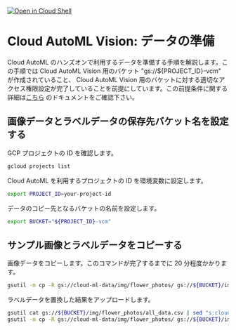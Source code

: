 [![Open in Cloud Shell](https://gstatic.com/cloudssh/images/open-btn.png)](https://console.cloud.google.com/cloudshell/open?git_repo=https://github.com/Youki/gcp-getting-started-lab-jp&tutorial=machine_learning/cloud_ai_building_blocks/cloud_automl_tutorial.md)

# Cloud AutoML Vision: データの準備

Cloud AutoML のハンズオンで利用するデータを準備する手順を解説します。この手順では Cloud AutoML Vision 用のバケット "gs://${PROJECT_ID}-vcm" が作成されていること、 Cloud AutoML Vision 用のバケットに対する適切なアクセス権限設定が完了していることを前提にしています。この前提条件に関する詳細は[こちら](https://cloud.google.com/vision/automl/docs/quickstart) のドキュメントをご確認下さい。

## 画像データとラベルデータの保存先バケット名を設定する

GCP プロジェクトの ID を確認します。

```bash
gcloud projects list
```

Cloud AutoML を利用するプロジェクトの ID を環境変数に設定します。


```bash
export PROJECT_ID=your-project-id
```

データのコピー先となるバケットの名前を設定します。

```bash
export BUCKET="${PROJECT_ID}-vcm"
```

## サンプル画像とラベルデータをコピーする

画像データをコピーします。このコマンドが完了するまでに 20 分程度かかります。

```bash
gsutil -m cp -R gs://cloud-ml-data/img/flower_photos/ gs://${BUCKET}/img/
```

ラベルデータを置換した結果をアップロードします。

```bash
gsutil cat gs://${BUCKET}/img/flower_photos/all_data.csv | sed "s:cloud-ml-data:${BUCKET}:" > all_data.csv
gsutil -m cp -R gs://cloud-ml-data/img/flower_photos/ gs://${BUCKET}/img/
```
